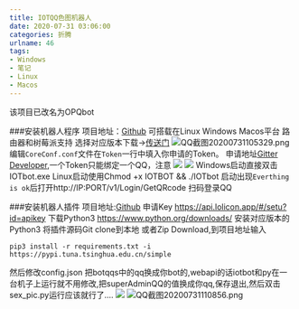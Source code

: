 ```yaml
---
title: IOTQQ色图机器人
date: 2020-07-31 03:06:00
categories: 折腾
urlname: 46
tags:
- Windows
- 笔记
- Linux
- Macos
---
```

<!--markdown-->该项目已改名为OPQbot
###安装机器人程序
项目地址：[Github](https://github.com/IOTQQ/IOTQQ)
可搭载在Linux Windows Macos平台 路由器和树莓派支持
选择对应版本下载->[传送门](https://gitter.im/IOTQQTalk/IOTQQ)
![QQ截图20200731105329.png](https://i.loli.net/2020/07/31/JMq1L49HCWITVwY.png)
编辑`CoreConf.conf`文件在`Token`一行中填入你申请的Token。
申请地址[Gitter Developer](https://developer.gitter.im/docs/welcome),一个Token只能绑定一个QQ，注意
![](https://i.loli.net/2020/07/31/ZKIjbWP1AxdMtuV.png)
![](https://i.loli.net/2020/07/31/rdOUGoAI3CtLvNq.png)
Windows启动直接双击IOTbot.exe
Linux启动使用Chmod +x IOTBOT && ./IOTbot
启动出现`Everthing is ok`后打开http://IP:PORT/v1/Login/GetQRcode
扫码登录QQ

###安装机器人插件
项目地址:[Github](https://github.com/yuban10703/IOTQQ-color_pic)
申请Key https://api.lolicon.app/#/setu?id=apikey
下载Python3 https://www.python.org/downloads/ 
安装对应版本的Python3
将插件源码Git clone到本地 或者Zip Download,到项目地址输入
```
pip3 install -r requirements.txt -i https://pypi.tuna.tsinghua.edu.cn/simple
```
然后修改config.json 把botqqs中的qq换成你bot的,webapi的话iotbot和py在一台机子上运行就不用修改,把superAdminQQ的值换成你qq,保存退出,然后双击sex_pic.py运行应该就行了....
![](https://camo.githubusercontent.com/86aee55480cdcdeac61887bd89e3f816a38a2b7a/68747470733a2f2f63646e2e6a7364656c6976722e6e65742f67682f797562616e31303730332f426c6f67496d67646174612f696d672f32303230303731343233313134322e706e67)
![QQ截图20200731110856.png](https://i.loli.net/2020/07/31/sEjGxIrC8t6fZLB.png)




